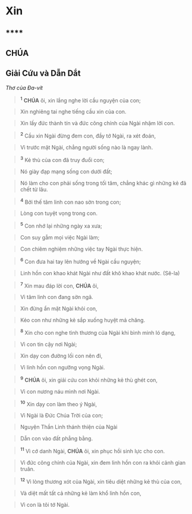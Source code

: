 # Xin

## ****

## CHÚA

## Giải Cứu và Dẫn Dắt
*Thơ của Đa-vít*

> <sup><b>1</b></sup> **CHÚA** ôi, xin lắng nghe lời cầu nguyện của con;
>


> Xin nghiêng tai nghe tiếng cầu xin của con.
>


> Xin lấy đức thành tín và đức công chính của Ngài nhậm lời con.
>


> <sup><b>2</b></sup> Cầu xin Ngài đừng đem con, đầy tớ Ngài, ra xét đoán,
>


> Vì trước mặt Ngài, chẳng người sống nào là ngay lành.
>


> <sup><b>3</b></sup> Kẻ thù của con đã truy đuổi con;
>


> Nó giày đạp mạng sống con dưới đất;
>


> Nó làm cho con phải sống trong tối tăm, chẳng khác gì những kẻ đã chết từ lâu.
>


> <sup><b>4</b></sup> Bởi thế tâm linh con nao sờn trong con;
>


> Lòng con tuyệt vọng trong con.
>


> <sup><b>5</b></sup> Con nhớ lại những ngày xa xưa;
>


> Con suy gẫm mọi việc Ngài làm;
>


> Con chiêm nghiệm những việc tay Ngài thực hiện.
>


> <sup><b>6</b></sup> Con đưa hai tay lên hướng về Ngài cầu nguyện;
>


> Linh hồn con khao khát Ngài như đất khô khao khát nước. (Sê-la)
>


> <sup><b>7</b></sup> Xin mau đáp lời con, **CHÚA** ôi,
>


> Vì tâm linh con đang sờn ngã.
>


> Xin đừng ẩn mặt Ngài khỏi con,
>


> Kẻo con như những kẻ sắp xuống huyệt mả chăng.
>


> <sup><b>8</b></sup> Xin cho con nghe tình thương của Ngài khi bình minh ló dạng,
>


> Vì con tin cậy nơi Ngài;
>


> Xin dạy con đường lối con nên đi,
>


> Vì linh hồn con ngưỡng vọng Ngài.
>


> <sup><b>9</b></sup> **CHÚA** ôi, xin giải cứu con khỏi những kẻ thù ghét con,
>


> Vì con nương náu mình nơi Ngài.
>


> <sup><b>10</b></sup> Xin dạy con làm theo ý Ngài,
>


> Vì Ngài là Đức Chúa Trời của con;
>


> Nguyện Thần Linh thánh thiện của Ngài
>


> Dẫn con vào đất phẳng bằng.
>


> <sup><b>11</b></sup> Vì cớ danh Ngài, **CHÚA** ôi, xin phục hồi sinh lực cho con.
>


> Vì đức công chính của Ngài, xin đem linh hồn con ra khỏi cảnh gian truân.
>


> <sup><b>12</b></sup> Vì lòng thương xót của Ngài, xin tiêu diệt những kẻ thù của con,
>


> Và diệt mất tất cả những kẻ làm khổ linh hồn con,
>


> Vì con là tôi tớ Ngài.
>